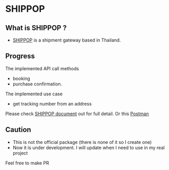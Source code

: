 # SHIPPOP

## What is SHIPPOP ?

- [SHIPPOP](https://www.shippop.com/) is a shipment gateway based in Thailand.

## Progress

The implemented API call methods

- booking
- purchase confirmation.

The implemented use case

- get tracking number from an address

Please check [SHIPPOP document](https://developers.shippop.com/seller) out for full detail.
Or this [Postman](https://documenter.getpostman.com/view/10021496/Tzz8qwkE)

## Caution

- This is not the official package (there is none of it so I create one)
- Now it is under development. I will update when I need to use in my real project

Feel free to make PR
